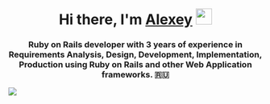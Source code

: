 <h1 align="center">Hi there, I'm <a href="https://vk.com/onizukachi" target="_blank">Alexey</a> 
<img src="https://github.com/blackcater/blackcater/raw/main/images/Hi.gif" height="32"/></h1>
<h3 align="center">Ruby on Rails developer with 3 years of experience in Requirements Analysis, Design, Development, Implementation, Production using Ruby on Rails and other Web Application frameworks. 🇷🇺</h3>
<img src="https://www.codewars.com/users/Onizukachi/badges/large" align="center">
